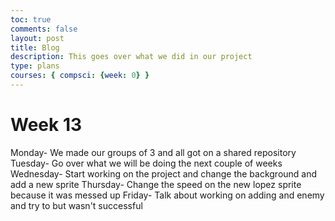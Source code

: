 ```yaml
---
toc: true
comments: false
layout: post
title: Blog
description: This goes over what we did in our project
type: plans
courses: { compsci: {week: 0} }
---
```


# Week 13
Monday- We made our groups of 3 and all got on a shared repository
Tuesday- Go over what we will be doing the next couple of weeks
Wednesday- Start working on the project and change the background and add a new sprite
Thursday- Change the speed on the new lopez sprite because it was messed up
Friday- Talk about working on adding and enemy and try to but wasn't successful